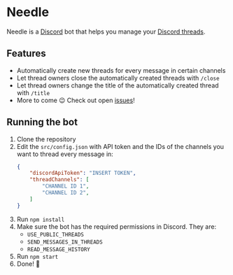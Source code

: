 # Needle
Needle is a [Discord](https://discord.com/) bot that helps you manage your [Discord threads](https://support.discord.com/hc/en-us/articles/4403205878423-Threads-FAQ).

## Features
- Automatically create new threads for every message in certain channels
- Let thread owners close the automatically created threads with `/close`
- Let thread owners change the title of the automatically created thread with `/title`
- More to come :wink: Check out open [issues](https://github.com/MarcusOtter/discord-needle/issues)!

## Running the bot
1. Clone the repository
2. Edit the `src/config.json` with API token and the IDs of the channels you want to thread every message in:
    ```json
    {
        "discordApiToken": "INSERT TOKEN",
        "threadChannels": [
            "CHANNEL ID 1",
            "CHANNEL ID 2",
        ]
    }
    ```
3. Run `npm install`
4. Make sure the bot has the required permissions in Discord. They are:
    - `USE_PUBLIC_THREADS`
    - `SEND_MESSAGES_IN_THREADS`
    - `READ_MESSAGE_HISTORY`
5. Run `npm start`
6. Done! :tada:

